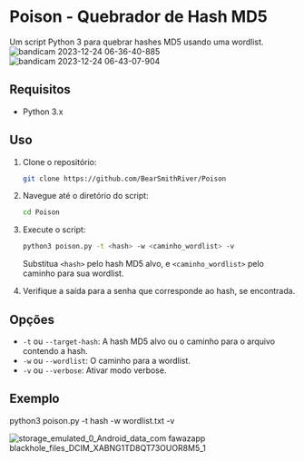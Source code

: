 # Poison - Quebrador de Hash MD5

Um script Python 3 para quebrar hashes MD5 usando uma wordlist.
![bandicam 2023-12-24 06-36-40-885](https://github.com/BearSmithRiver/Poison/assets/150410689/aed096d4-11db-48e5-a96c-ce5a621c1e77)
![bandicam 2023-12-24 06-43-07-904](https://github.com/BearSmithRiver/Poison/assets/150410689/66d4295c-b646-4098-aba4-d2dc8063d6e9)

## Requisitos

- Python 3.x

## Uso

1. Clone o repositório:

    ```bash
    git clone https://github.com/BearSmithRiver/Poison
    ```

2. Navegue até o diretório do script:

    ```bash
    cd Poison
    ```

3. Execute o script:

    ```bash
    python3 poison.py -t <hash> -w <caminho_wordlist> -v
    ```

    Substitua `<hash>` pelo hash MD5 alvo, e `<caminho_wordlist>` pelo caminho para sua wordlist.

4. Verifique a saída para a senha que corresponde ao hash, se encontrada.

## Opções

- `-t` ou `--target-hash`: A hash MD5 alvo ou o caminho para o arquivo contendo a hash.
- `-w` ou `--wordlist`: O caminho para a wordlist.
- `-v` ou `--verbose`: Ativar modo verbose.

## Exemplo


python3 poison.py -t hash -w wordlist.txt -v

![storage_emulated_0_Android_data_com fawazapp blackhole_files_DCIM_XABNG1TD8QT73OUOR8M5_1](https://github.com/BearSmithRiver/Poison/assets/150410689/4c22150d-52c9-46f5-97ee-fcfacc9b833a)
